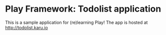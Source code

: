 # Play Framework: Todolist application

This is a sample application for (re)learning Play!
The app is hosted at http://todolist.karu.io 

